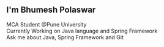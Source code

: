 ## I'm Bhumesh Polaswar  
MCA Student @Pune University  
Currently Working on Java language and Spring Framework  
Ask me about Java, Spring Framework and Git
